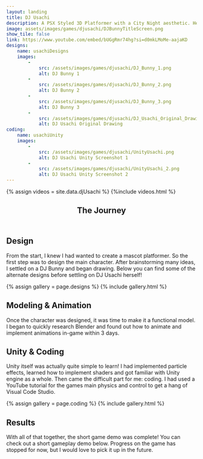 ```yaml
---
layout: landing
title: DJ Usachi
description: A PSX Styled 3D Platformer with a City Night aesthetic. Help Usachi try to collect all of her missing vinyls!<br /><br />DJ Usachi is a solo-developed gameplay demo made under 10 days for a Game Design class project. Music is not my own.
image: assets/images/games/djusachi/DJBunnyTitleScreen.png
show_tile: false
link: https://www.youtube.com/embed/bUGgRmr74hg?si=d0mkLMoMe-aajaKD
designs:
    name: usachiDesigns
    images:
        -
            src: /assets/images/games/djusachi/DJ_Bunny_1.png
            alt: DJ Bunny 1
        -
            src: /assets/images/games/djusachi/DJ_Bunny_2.png
            alt: DJ Bunny 2
        -
            src: /assets/images/games/djusachi/DJ_Bunny_3.png
            alt: DJ Bunny 3
        -
            src: /assets/images/games/djusachi/DJ_Usachi_Original_Drawing.png
            alt: DJ Usachi Original Drawing
coding:
    name: usachiUnity
    images:
        -
            src: /assets/images/games/djusachi/UnityUsachi.png
            alt: DJ Usachi Unity Screenshot 1
        -
            src: /assets/images/games/djusachi/UnityUsachi_2.png
            alt: DJ Usachi Unity Screenshot 2
---
```

{% assign videos = site.data.djUsachi %}
{%include videos.html %}

<!-- One -->
<section id="one">
    <div class="inner">
        <header class="major">
            <h1>The Journey</h1>
        </header>
        <h2 id="design">Design</h2>
        <p>From the start, I knew I had wanted to create a mascot platformer. So the first step was to design the main character. After brainstorming many ideas, I settled on a DJ Bunny and began drawing. Below you can find some of the alternate designs before settling on DJ Usachi herself!</p>
        {% assign gallery = page.designs %}
        {% include gallery.html %}
        <h2 id="modeling">Modeling & Animation</h2>
        <!-- Use the span image left or right classes to put a single image down. -->
        <p><span class="image left"><img src="{% link assets/images/games/djusachi/DJ_Usachi_Original_Blender_Model.png %}" alt="" /></span>Once the character was designed, it was time to make it a functional model. I began to quickly research Blender and found out how to animate and implement animations in-game within 3 days.</p>
        <!-- Add the "clear: left or right or both" style to force a new section to move below a floating image -->
        <h2 id="coding" style="clear: left">Unity & Coding</h2>
        <p>Unity itself was actually quite simple to learn! I had implemented particle effects, learned how to implement shaders and got familiar with Unity engine as a whole. Then came the difficult part for me: coding. I had used a YouTube tutorial for the games main physics and control to get a hang of Visual Code Studio. </p>
        {% assign gallery = page.coding %}
        {% include gallery.html %}
        <h2 id="results">Results</h2>
        <p>With all of that together, the short game demo was complete! You can check out a short gameplay demo below. Progress on the game has stopped for now, but I would love to pick it up in the future.</p>
    </div>
<section>